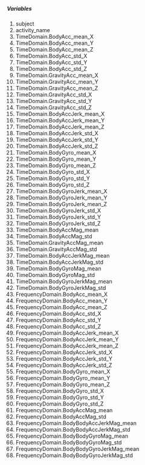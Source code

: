 ##### Variables
1. subject
2. activity_name
3. TimeDomain.BodyAcc_mean_X
4. TimeDomain.BodyAcc_mean_Y
5. TimeDomain.BodyAcc_mean_Z
6. TimeDomain.BodyAcc_std_X
7. TimeDomain.BodyAcc_std_Y
8. TimeDomain.BodyAcc_std_Z
9. TimeDomain.GravityAcc_mean_X
10. TimeDomain.GravityAcc_mean_Y
11. TimeDomain.GravityAcc_mean_Z
12. TimeDomain.GravityAcc_std_X
13. TimeDomain.GravityAcc_std_Y
14. TimeDomain.GravityAcc_std_Z
15. TimeDomain.BodyAccJerk_mean_X
16. TimeDomain.BodyAccJerk_mean_Y
17. TimeDomain.BodyAccJerk_mean_Z
18. TimeDomain.BodyAccJerk_std_X
19. TimeDomain.BodyAccJerk_std_Y
20. TimeDomain.BodyAccJerk_std_Z
21. TimeDomain.BodyGyro_mean_X
22. TimeDomain.BodyGyro_mean_Y
23. TimeDomain.BodyGyro_mean_Z
24. TimeDomain.BodyGyro_std_X
25. TimeDomain.BodyGyro_std_Y
26. TimeDomain.BodyGyro_std_Z
27. TimeDomain.BodyGyroJerk_mean_X
28. TimeDomain.BodyGyroJerk_mean_Y
29. TimeDomain.BodyGyroJerk_mean_Z
30. TimeDomain.BodyGyroJerk_std_X
31. TimeDomain.BodyGyroJerk_std_Y
32. TimeDomain.BodyGyroJerk_std_Z
33. TimeDomain.BodyAccMag_mean
34. TimeDomain.BodyAccMag_std
35. TimeDomain.GravityAccMag_mean
36. TimeDomain.GravityAccMag_std
37. TimeDomain.BodyAccJerkMag_mean
38. TimeDomain.BodyAccJerkMag_std
39. TimeDomain.BodyGyroMag_mean
40. TimeDomain.BodyGyroMag_std
41. TimeDomain.BodyGyroJerkMag_mean
42. TimeDomain.BodyGyroJerkMag_std
43. FrequencyDomain.BodyAcc_mean_X
44. FrequencyDomain.BodyAcc_mean_Y
45. FrequencyDomain.BodyAcc_mean_Z
46. FrequencyDomain.BodyAcc_std_X
47. FrequencyDomain.BodyAcc_std_Y
48. FrequencyDomain.BodyAcc_std_Z
49. FrequencyDomain.BodyAccJerk_mean_X
50. FrequencyDomain.BodyAccJerk_mean_Y
51. FrequencyDomain.BodyAccJerk_mean_Z
52. FrequencyDomain.BodyAccJerk_std_X
53. FrequencyDomain.BodyAccJerk_std_Y
54. FrequencyDomain.BodyAccJerk_std_Z
55. FrequencyDomain.BodyGyro_mean_X
56. FrequencyDomain.BodyGyro_mean_Y
57. FrequencyDomain.BodyGyro_mean_Z
58. FrequencyDomain.BodyGyro_std_X
59. FrequencyDomain.BodyGyro_std_Y
60. FrequencyDomain.BodyGyro_std_Z
61. FrequencyDomain.BodyAccMag_mean
62. FrequencyDomain.BodyAccMag_std
63. FrequencyDomain.BodyBodyAccJerkMag_mean
64. FrequencyDomain.BodyBodyAccJerkMag_std
65. FrequencyDomain.BodyBodyGyroMag_mean
66. FrequencyDomain.BodyBodyGyroMag_std
67. FrequencyDomain.BodyBodyGyroJerkMag_mean
68. FrequencyDomain.BodyBodyGyroJerkMag_std


